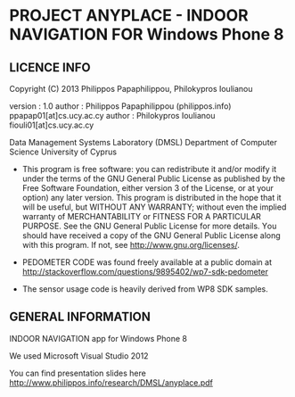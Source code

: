 PROJECT ANYPLACE - INDOOR NAVIGATION FOR Windows Phone 8 
========================================================

LICENCE INFO
------------

Copyright (C) 2013 Philippos Papaphilippou, Philokypros Ioulianou

version    : 1.0
author     : Philippos Papaphilippou (philippos.info) ppapap01[at]cs.ucy.ac.cy
author     : Philokypros Ioulianou                    fiouli01[at]cs.ucy.ac.cy

Data Management Systems Laboratory (DMSL)
Department of Computer Science
University of Cyprus

* This program is free software: you can redistribute it and/or modify
it under the terms of the GNU General Public License as published by
the Free Software Foundation, either version 3 of the License, or
at your option) any later version.
This program is distributed in the hope that it will be useful,
but WITHOUT ANY WARRANTY; without even the implied warranty of
MERCHANTABILITY or FITNESS FOR A PARTICULAR PURPOSE. See the
GNU General Public License for more details.
Υou should have received a copy of the GNU General Public License
along with this program. If not, see <http://www.gnu.org/licenses/>.

* PEDOMETER CODE was found freely available at a public domain at 
http://stackoverflow.com/questions/9895402/wp7-sdk-pedometer

* The sensor usage code is heavily derived from WP8 SDK samples.


GENERAL INFORMATION
-------------------

INDOOR NAVIGATION app for Windows Phone 8 

We used Microsoft Visual Studio 2012

You can find presentation slides here
http://www.philippos.info/research/DMSL/anyplace.pdf


